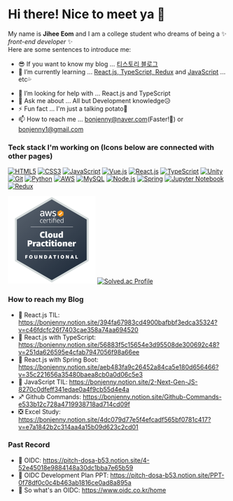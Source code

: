 <!--![Intro](intro.gif)-->

# Hi there! Nice to meet ya 👋

My name is **Jihee Eom** and I am a college student who dreams of being a ✨ _front-end developer_ ✨ \
Here are some sentences to introduce me:

- 😎 If you want to know my blog  ... [티스토리 블로그](https://bonjenny.tistory.com/)
- 🌱 I’m currently learning       ... [React.js, TypeScript, Redux](https://bonjenny.notion.site/56883f5c15654e3d95508de300692c48?v=251da626595e4cfab7947056f98a66ee) and [JavaScript](https://bonjenny.notion.site/2-8270c0dfeff341edae0a4f9cb55d4e4a) ... etc💦
<!-- - 👯 I’m participating in         ... My graduation work, [SHELF-ER📕](https://bonjenny.notion.site/SHELF-ER-efe7fa28a57244c2a5e02852110ba9e4) -->
- 🤔 I’m looking for help with    ... React.js and TypeScript
- 💬 Ask me about                 ... All but Development knowledge😥
- ⚡ Fun fact                     ... I'm just a talking potato🥔
- 📫 How to reach me              ... bonjenny@naver.com(Faster!💨) or bonjenny1@gmail.com

### Teck stack I'm working on (Icons below are connected with other pages)
[![HTML5](https://img.shields.io/badge/-HTML5-b30000?style=for-the-badge&logo=html5&logoColor=ffffff)](https://bonjenny.github.io/2020-1JS/hw04/hw04.html)
[![CSS3](https://img.shields.io/badge/-CSS3-007acc?style=for-the-badge&logo=css3)](https://bonjenny.github.io/2021-1movieIntroduce)
[![JavaScript](https://img.shields.io/badge/-JavaScript-%23f7df1c?style=for-the-badge&logo=javascript&logoColor=000000&labelColor=%23f7df1c&color=%23ffce5a)](https://bonjenny.notion.site/2-8270c0dfeff341edae0a4f9cb55d4e4a)
[![Vue.js](https://img.shields.io/badge/-Vue.js-3fba79?style=for-the-badge&logo=vue.js&logoColor=ffffff)](https://bonjenny.github.io/2021-1Vue.js)
[![React.js](https://img.shields.io/badge/-React.js-59d8ff?style=for-the-badge&logo=react&logoColor=000000)](https://github.com/bonjenny/2022-1React.js)
[![TypeScript](https://img.shields.io/badge/-Typescript-3d7ed4?style=for-the-badge&logo=typescript&logoColor=ffffff)](https://github.com/bonjenny/2022-2TypeScript)
[![Unity](https://img.shields.io/badge/-unity-222222?style=for-the-badge&logo=unity&logoColor=ffffff)](https://youtu.be/M3t9VY1HOIk) \
[![Git](https://img.shields.io/badge/-Git-f05032?style=for-the-badge&logo=git&logoColor=ffffff)](https://bonjenny.notion.site/Github-Commands-e533b12c728a4719938718ad714cd09f)
[![Python](https://img.shields.io/badge/-Python-21649c?style=for-the-badge&logo=python&logoColor=ffdb12)](https://youtu.be/t6sMJ7zGdKE)
[![AWS](https://img.shields.io/badge/-AWS-232F3E?style=for-the-badge&logo=AmazonAWS&logoColor=ffffff)](https://www.credly.com/badges/fec7373b-626b-4300-8906-9daabce0efd3/public_url)
[![MySQL](https://img.shields.io/badge/-mysql-487aa1?style=for-the-badge&logo=mysql&logoColor=ffffff)](https://bonjenny.notion.site/MySQL-HW3-23b7a45678b9454e974092fed515cde6)
[![Node.js](https://img.shields.io/badge/-Node.js-43853d?style=for-the-badge&logo=Node.js&logoColor=ffffff)](https://bonjenny.notion.site/7-Node-js-Express-e5ec3716cc28405f98f7ffebc3cf5b64)
[![Spring](https://img.shields.io/badge/-SPRING-81c938?style=for-the-badge&logo=spring&logoColor=white)](https://github.com/bonjenny/2021-2JSP)
[![Jupyter Notebook](https://img.shields.io/badge/-jupyter-eeeeee?style=for-the-badge&logo=jupyter&logoColor=e37100)](https://youtu.be/dCKu4ieMM5g)
[![Redux](https://img.shields.io/badge/-Redux-7f38c7?style=for-the-badge&logo=redux&logoColor=ffffff)](https://bonjenny.notion.site/56883f5c15654e3d95508de300692c48?v=251da626595e4cfab7947056f98a66ee)
<!--![Trophy](https://github-profile-trophy.vercel.app/?username=bonjenny&theme=material-flat&column=8)-->

<!-- ![Jihee's GitHub stats](https://github-readme-stats.vercel.app/api?username=bonjenny&theme=material-palenight&show_icons=true) -->
[<img src="./badge.png" alt="AWS Practitioner Certification Badge" width="200" height="200">](https://www.credly.com/badges/fec7373b-626b-4300-8906-9daabce0efd3/public_url)
[![Solved.ac Profile](http://mazassumnida.wtf/api/generate_badge?boj=bonjenny)](https://solved.ac/bonjenny)
<!-- ![Jihee's Most Used Languages](https://github-readme-stats.vercel.app/api/top-langs/?username=bonjenny&theme=material-palenight&layout=compact) -->

### How to reach my Blog

- 💙 React.js TIL: https://bonjenny.notion.site/394fa67983cd4900bafbbf3edca35324?v=c46fdcfc26f7403cae358a74aa694520
- 💎 React.js with TypeScript: https://bonjenny.notion.site/56883f5c15654e3d95508de300692c48?v=251da626595e4cfab7947056f98a66ee
- 💚 React.js with Spring Boot: https://bonjenny.notion.site/aeb483fa9c26452a84ca5e180d656466?v=35c221656a35480baea8cb0a0d06c5e3
- 💜 JavaScript TIL: https://bonjenny.notion.site/2-Next-Gen-JS-8270c0dfeff341edae0a4f9cb55d4e4a
- ♐ Github Commands: https://bonjenny.notion.site/Github-Commands-e533b12c728a4719938718ad714cd09f
- ❎ Excel Study: https://bonjenny.notion.site/4dc079d77e5f4efcadf565bf0781c417?v=e7a1842b2c314aa4a15b09d623c2cd01

### Past Record

- 🎈 OIDC: https://pitch-dosa-b53.notion.site/4-52e45018e9884148a30dc1bba7e65b59
- 🎈 OIDC Development Plan PPT: https://pitch-dosa-b53.notion.site/PPT-0f78df0c0c4b463ab1816ce0ad8a895a
- 🧨 So what's an OIDC: https://www.oidc.co.kr/home

<!-- 
### Readme Card
[![Readme Card](https://github-readme-stats.vercel.app/api/pin/?username=bonjenny&repo=2021-1Arduino)](https://github.com/bonjenny/2021-1Arduino)
[![Readme Card](https://github-readme-stats.vercel.app/api/pin/?username=bonjenny&repo=2021-2Android)](https://github.com/bonjenny/2021-2Android)
-->
